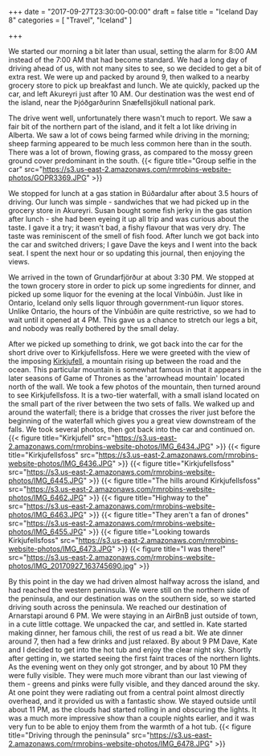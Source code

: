 +++
date = "2017-09-27T23:30:00-00:00"
draft = false
title = "Iceland Day 8"
categories = [ "Travel", "Iceland" ]

+++

We started our morning a bit later than usual, setting the alarm for 8:00 AM instead of the 7:00 AM that had become standard. We had a long day of driving ahead of us, with not many sites to see, so we decided to get a bit of extra rest. We were up and packed by around 9, then walked to a nearby grocery store to pick up breakfast and lunch. We ate quickly, packed up the car, and left Akureyri just after 10 AM. Our destination was the west end of the island, near the Þjóðgarðurinn Snæfellsjökull national park.

The drive went well, unfortunately there wasn't much to report. We saw a fair bit of the northern part of the island, and it felt a lot like driving in Alberta. We saw a lot of cows being farmed while driving in the morning; sheep farming appeared to be much less common here than in the south. There was a lot of brown, flowing grass, as compared to the mossy green ground cover predominant in the south.
{{< figure title="Group selfie in the car" src="https://s3.us-east-2.amazonaws.com/rmrobins-website-photos/GOPR3369.JPG" >}}

We stopped for lunch at a gas station in Búðardalur after about 3.5 hours of driving. Our lunch was simple - sandwiches that we had picked up in the grocery store in Akureyri. Susan bought some fish jerky in the gas station after lunch - she had been eyeing it up all trip and was curious about the taste. I gave it a try; it wasn't bad, a fishy flavour that was very dry. The taste was reminiscent of the smell of fish food. After lunch we got back into the car and switched drivers; I gave Dave the keys and I went into the back seat. I spent the next hour or so updating this journal, then enjoying the views.

We arrived in the town of Grundarfjörður at about 3:30 PM. We stopped at the town grocery store in order to pick up some ingredients for dinner, and picked up some liquor for the evening at the local Vínbúðin. Just like in Ontario, Iceland only sells liquor through government-run liquor stores. Unlike Ontario, the hours of the Vínbúðin are quite restrictive, so we had to wait until it opened at 4 PM. This gave us a chance to stretch our legs a bit, and nobody was really bothered by the small delay.

After we picked up something to drink, we got back into the car for the short drive over to Kirkjufellsfoss. Here we were greeted with the view of the imposing [Kirkjufell](https://en.wikipedia.org/wiki/Kirkjufell), a mountain rising up between the road and the ocean. This particular mountain is somewhat famous in that it appears in the later seasons of Game of Thrones as the 'arrowhead mountain' located north of the wall. We took a few photos of the mountain, then turned around to see Kirkjufellsfoss. It is a two-tier waterfall, with a small island located on the small part of the river between the two sets of falls. We walked up and around the waterfall; there is a bridge that crosses the river just before the beginning of the waterfall which gives you a great view downstream of the falls. We took several photos, then got back into the car and continued on.
{{< figure title="Kirkjufell" src="https://s3.us-east-2.amazonaws.com/rmrobins-website-photos/IMG_6434.JPG" >}}
{{< figure title="Kirkjufellsfoss" src="https://s3.us-east-2.amazonaws.com/rmrobins-website-photos/IMG_6436.JPG" >}}
{{< figure title="Kirkjufellsfoss" src="https://s3.us-east-2.amazonaws.com/rmrobins-website-photos/IMG_6445.JPG" >}}
{{< figure title="The hills around Kirkjufellsfoss" src="https://s3.us-east-2.amazonaws.com/rmrobins-website-photos/IMG_6462.JPG" >}}
{{< figure title="Highway to the" src="https://s3.us-east-2.amazonaws.com/rmrobins-website-photos/IMG_6463.JPG" >}}
{{< figure title="They aren't a fan of drones" src="https://s3.us-east-2.amazonaws.com/rmrobins-website-photos/IMG_6455.JPG" >}}
{{< figure title="Looking towards Kirkjufellsfoss" src="https://s3.us-east-2.amazonaws.com/rmrobins-website-photos/IMG_6473.JPG" >}}
{{< figure title="I was there!" src="https://s3.us-east-2.amazonaws.com/rmrobins-website-photos/IMG_20170927_163745690.jpg" >}}

By this point in the day we had driven almost halfway across the island, and had reached the western peninsula. We were still on the northern side of the peninsula, and our destination was on the southern side, so we started driving south across the peninsula. We reached our destination of Arnarstapi around 6 PM. We were staying in an AirBnB just outside of town, in a cute little cottage. We unpacked the car, and settled in. Kate started making dinner, her famous chili, the rest of us read a bit. We ate dinner around 7, then had a few drinks and just relaxed. By about 9 PM Dave, Kate and I decided to get into the hot tub and enjoy the clear night sky. Shortly after getting in, we started seeing the first faint traces of the northern lights. As the evening went on they only got stronger, and by about 10 PM they were fully visible. They were much more vibrant than our last viewing of them - greens and pinks were fully visible, and they danced around the sky. At one point they were radiating out from a central point almost directly overhead, and it provided us with a fantastic show. We stayed outside until about 11 PM, as the clouds had started rolling in and obscuring the lights. It was a much more impressive show than a couple nights earlier, and it was very fun to be able to enjoy them from the warmth of a hot tub.
{{< figure title="Driving through the peninsula" src="https://s3.us-east-2.amazonaws.com/rmrobins-website-photos/IMG_6478.JPG" >}}

